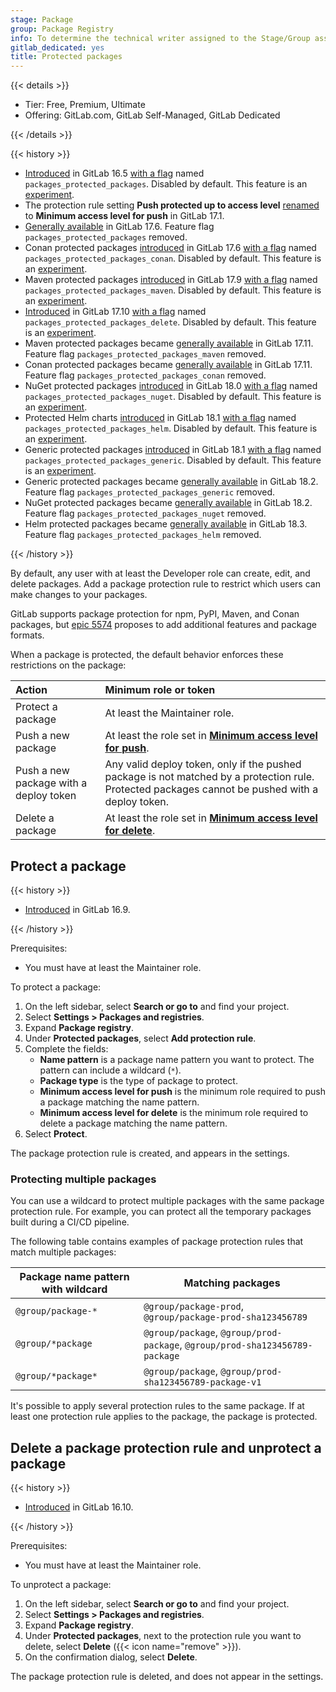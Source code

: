 ```yaml
---
stage: Package
group: Package Registry
info: To determine the technical writer assigned to the Stage/Group associated with this page, see https://handbook.gitlab.com/handbook/product/ux/technical-writing/#assignments
gitlab_dedicated: yes
title: Protected packages
---
```


{{< details >}}

- Tier: Free, Premium, Ultimate
- Offering: GitLab.com, GitLab Self-Managed, GitLab Dedicated

{{< /details >}}

{{< history >}}

- [Introduced](https://gitlab.com/gitlab-org/gitlab/-/issues/416395) in GitLab 16.5 [with a flag](../../../administration/feature_flags/_index.md) named `packages_protected_packages`. Disabled by default. This feature is an [experiment](../../../policy/development_stages_support.md).
- The protection rule setting **Push protected up to access level** [renamed](https://gitlab.com/gitlab-org/gitlab/-/issues/416382) to **Minimum access level for push** in GitLab 17.1.
- [Generally available](https://gitlab.com/gitlab-org/gitlab/-/issues/472655) in GitLab 17.6. Feature flag `packages_protected_packages` removed.
- Conan protected packages [introduced](https://gitlab.com/gitlab-org/gitlab/-/issues/323975) in GitLab 17.6 [with a flag](../../../administration/feature_flags/_index.md) named `packages_protected_packages_conan`. Disabled by default. This feature is an [experiment](../../../policy/development_stages_support.md).
- Maven protected packages [introduced](https://gitlab.com/gitlab-org/gitlab/-/issues/323969) in GitLab 17.9 [with a flag](../../../administration/feature_flags/_index.md) named `packages_protected_packages_maven`. Disabled by default. This feature is an [experiment](../../../policy/development_stages_support.md).
- [Introduced](https://gitlab.com/gitlab-org/gitlab/-/issues/516215) in GitLab 17.10 [with a flag](../../../administration/feature_flags/_index.md) named `packages_protected_packages_delete`. Disabled by default. This feature is an [experiment](../../../policy/development_stages_support.md).
- Maven protected packages became [generally available](https://gitlab.com/gitlab-org/gitlab/-/issues/497082) in GitLab 17.11. Feature flag `packages_protected_packages_maven` removed.
- Conan protected packages became [generally available](https://gitlab.com/gitlab-org/gitlab/-/issues/497811) in GitLab 17.11. Feature flag `packages_protected_packages_conan` removed.
- NuGet protected packages [introduced](https://gitlab.com/gitlab-org/gitlab/-/issues/323972) in GitLab 18.0 [with a flag](../../../administration/feature_flags/_index.md) named `packages_protected_packages_nuget`. Disabled by default. This feature is an [experiment](../../../policy/development_stages_support.md).
- Protected Helm charts [introduced](https://gitlab.com/gitlab-org/gitlab/-/issues/323973) in GitLab 18.1 [with a flag](../../../administration/feature_flags/_index.md) named `packages_protected_packages_helm`. Disabled by default. This feature is an [experiment](../../../policy/development_stages_support.md).
- Generic protected packages [introduced](https://gitlab.com/gitlab-org/gitlab/-/issues/323973) in GitLab 18.1 [with a flag](../../../administration/feature_flags/_index.md) named `packages_protected_packages_generic`. Disabled by default. This feature is an [experiment](../../../policy/development_stages_support.md).
- Generic protected packages became [generally available](https://gitlab.com/gitlab-org/gitlab/-/issues/537971) in GitLab 18.2. Feature flag `packages_protected_packages_generic` removed.
- NuGet protected packages became [generally available](https://gitlab.com/gitlab-org/gitlab/-/issues/524145) in GitLab 18.2. Feature flag `packages_protected_packages_nuget` removed.
- Helm protected packages became [generally available](https://gitlab.com/gitlab-org/gitlab/-/issues/538375) in GitLab 18.3. Feature flag `packages_protected_packages_helm` removed.

{{< /history >}}

By default, any user with at least the Developer role can create,
edit, and delete packages. Add a package protection rule to restrict
which users can make changes to your packages.

GitLab supports package protection for npm, PyPI, Maven, and Conan packages, but [epic 5574](https://gitlab.com/groups/gitlab-org/-/epics/5574) proposes to add additional features and package formats.

When a package is protected, the default behavior enforces these restrictions on the package:

| Action                                 | Minimum role or token                                                                     |
|:---------------------------------------|:----------------------------------------------------------------------------------|
| Protect a package                      | At least the Maintainer role.                                                     |
| Push a new package                     | At least the role set in [**Minimum access level for push**](#protect-a-package). |
| Push a new package with a deploy token | Any valid deploy token, only if the pushed package is not matched by a protection rule. Protected packages cannot be pushed with a deploy token. |
| Delete a package                       | At least the role set in [**Minimum access level for delete**](#protect-a-package). |

## Protect a package

{{< history >}}

- [Introduced](https://gitlab.com/gitlab-org/gitlab/-/merge_requests/140473) in GitLab 16.9.

{{< /history >}}

Prerequisites:

- You must have at least the Maintainer role.

To protect a package:

1. On the left sidebar, select **Search or go to** and find your project.
1. Select **Settings > Packages and registries**.
1. Expand **Package registry**.
1. Under **Protected packages**, select **Add protection rule**.
1. Complete the fields:
   - **Name pattern** is a package name pattern you want to protect. The pattern can include a wildcard (`*`).
   - **Package type** is the type of package to protect.
   - **Minimum access level for push** is the minimum role required to push a package matching the name pattern.
   - **Minimum access level for delete** is the minimum role required to delete a package matching the name pattern.
1. Select **Protect**.

The package protection rule is created, and appears in the settings.

### Protecting multiple packages

You can use a wildcard to protect multiple packages with the same package protection rule.
For example, you can protect all the temporary packages built during a CI/CD pipeline.

The following table contains examples of package protection rules that match multiple packages:

| Package name pattern with wildcard | Matching packages                                                           |
|------------------------------------|-----------------------------------------------------------------------------|
| `@group/package-*`                 | `@group/package-prod`, `@group/package-prod-sha123456789`                   |
| `@group/*package`                  | `@group/package`, `@group/prod-package`, `@group/prod-sha123456789-package` |
| `@group/*package*`                 | `@group/package`, `@group/prod-sha123456789-package-v1`                     |

It's possible to apply several protection rules to the same package.
If at least one protection rule applies to the package, the package is protected.

## Delete a package protection rule and unprotect a package

{{< history >}}

- [Introduced](https://gitlab.com/gitlab-org/gitlab/-/merge_requests/140483) in GitLab 16.10.

{{< /history >}}

Prerequisites:

- You must have at least the Maintainer role.

To unprotect a package:

1. On the left sidebar, select **Search or go to** and find your project.
1. Select **Settings > Packages and registries**.
1. Expand **Package registry**.
1. Under **Protected packages**, next to the protection rule you want to delete, select **Delete** ({{< icon name="remove" >}}).
1. On the confirmation dialog, select **Delete**.

The package protection rule is deleted, and does not appear in the settings.
